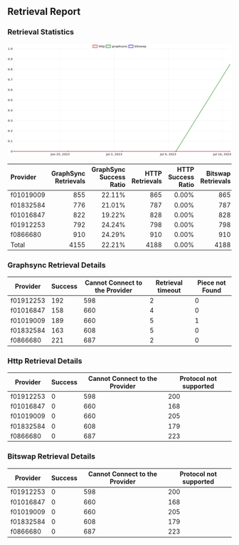 ## Retrieval Report
### Retrieval Statistics
<img src="https://raw.githubusercontent.com/data-preservation-programs/filplus-checker-assets/main/filecoin-project/filecoin-plus-large-datasets/issues/1679/1689992192213.png"/>

| Provider  | GraphSync Retrievals | GraphSync Success Ratio | HTTP Retrievals | HTTP Success Ratio | Bitswap Retrievals | Bitswap Success Ratio |
| :-------- | -------------------: | ----------------------: | --------------: | -----------------: | -----------------: | --------------------: |
| f01019009 |                  855 |                  22.11% |             865 |              0.00% |                865 |                 0.00% |
| f01832584 |                  776 |                  21.01% |             787 |              0.00% |                787 |                 0.00% |
| f01016847 |                  822 |                  19.22% |             828 |              0.00% |                828 |                 0.00% |
| f01912253 |                  792 |                  24.24% |             798 |              0.00% |                798 |                 0.00% |
| f0866680  |                  910 |                  24.29% |             910 |              0.00% |                910 |                 0.00% |
| Total     |                 4155 |                  22.21% |            4188 |              0.00% |               4188 |                 0.00% |

### Graphsync Retrieval Details
| Provider  | Success | Cannot Connect to the Provider | Retrieval timeout | Piece not Found |
| --------- | ------- | ------------------------------ | ----------------- | --------------- |
| f01912253 | 192     | 598                            | 2                 | 0               |
| f01016847 | 158     | 660                            | 4                 | 0               |
| f01019009 | 189     | 660                            | 5                 | 1               |
| f01832584 | 163     | 608                            | 5                 | 0               |
| f0866680  | 221     | 687                            | 2                 | 0               |

### Http Retrieval Details
| Provider  | Success | Cannot Connect to the Provider | Protocol not supported |
| --------- | ------- | ------------------------------ | ---------------------- |
| f01912253 | 0       | 598                            | 200                    |
| f01016847 | 0       | 660                            | 168                    |
| f01019009 | 0       | 660                            | 205                    |
| f01832584 | 0       | 608                            | 179                    |
| f0866680  | 0       | 687                            | 223                    |

### Bitswap Retrieval Details
| Provider  | Success | Cannot Connect to the Provider | Protocol not supported |
| --------- | ------- | ------------------------------ | ---------------------- |
| f01912253 | 0       | 598                            | 200                    |
| f01016847 | 0       | 660                            | 168                    |
| f01019009 | 0       | 660                            | 205                    |
| f01832584 | 0       | 608                            | 179                    |
| f0866680  | 0       | 687                            | 223                    |

